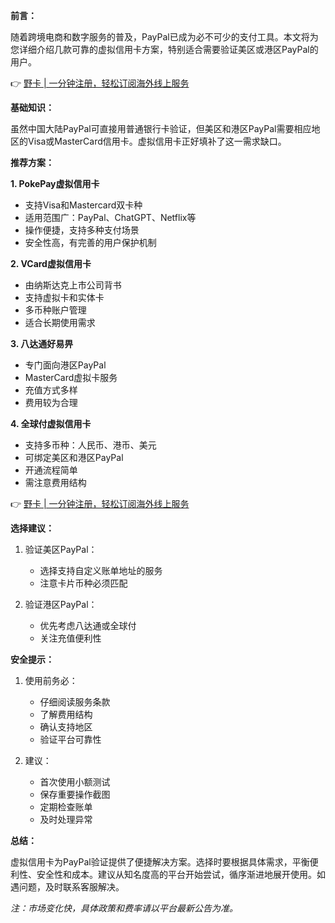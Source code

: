 **前言：**

随着跨境电商和数字服务的普及，PayPal已成为必不可少的支付工具。本文将为您详细介绍几款可靠的虚拟信用卡方案，特别适合需要验证美区或港区PayPal的用户。

👉 [野卡 | 一分钟注册，轻松订阅海外线上服务](https://bit.ly/bewildcard)

**基础知识：**

虽然中国大陆PayPal可直接用普通银行卡验证，但美区和港区PayPal需要相应地区的Visa或MasterCard信用卡。虚拟信用卡正好填补了这一需求缺口。

**推荐方案：**

**1. PokePay虚拟信用卡**
- 支持Visa和Mastercard双卡种
- 适用范围广：PayPal、ChatGPT、Netflix等
- 操作便捷，支持多种支付场景
- 安全性高，有完善的用户保护机制

**2. VCard虚拟信用卡**
- 由纳斯达克上市公司背书
- 支持虚拟卡和实体卡
- 多币种账户管理
- 适合长期使用需求

**3. 八达通好易畀**
- 专门面向港区PayPal
- MasterCard虚拟卡服务
- 充值方式多样
- 费用较为合理

**4. 全球付虚拟信用卡**
- 支持多币种：人民币、港币、美元
- 可绑定美区和港区PayPal
- 开通流程简单
- 需注意费用结构

👉 [野卡 | 一分钟注册，轻松订阅海外线上服务](https://bit.ly/bewildcard)

**选择建议：**

1. 验证美区PayPal：
   - 选择支持自定义账单地址的服务
   - 注意卡片币种必须匹配

2. 验证港区PayPal：
   - 优先考虑八达通或全球付
   - 关注充值便利性

**安全提示：**

1. 使用前务必：
   - 仔细阅读服务条款
   - 了解费用结构
   - 确认支持地区
   - 验证平台可靠性

2. 建议：
   - 首次使用小额测试
   - 保存重要操作截图
   - 定期检查账单
   - 及时处理异常

**总结：**

虚拟信用卡为PayPal验证提供了便捷解决方案。选择时要根据具体需求，平衡便利性、安全性和成本。建议从知名度高的平台开始尝试，循序渐进地展开使用。如遇问题，及时联系客服解决。

_注：市场变化快，具体政策和费率请以平台最新公告为准。_